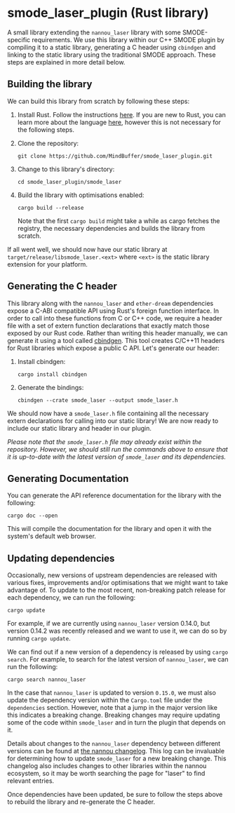 # smode_laser_plugin (Rust library)

A small library extending the `nannou_laser` library with some SMODE-specific
requirements. We use this library within our C++ SMODE plugin by compiling it to
a static library, generating a C header using `cbindgen` and linking to the
static library using the traditional SMODE approach. These steps are explained
in more detail below.

## Building the library

We can build this library from scratch by following these steps:

1. Install Rust. Follow the instructions [here][1]. If you are new to Rust, you
   can learn more about the language [here][2], however this is not necessary
   for the following steps.

2. Clone the repository:
   ```
   git clone https://github.com/MindBuffer/smode_laser_plugin.git
   ```

3. Change to this library's directory:
   ```
   cd smode_laser_plugin/smode_laser
   ```

4. Build the library with optimisations enabled:
   ```
   cargo build --release
   ```
   Note that the first `cargo build` might take a while as cargo fetches the
   registry, the necessary dependencies and builds the library from scratch.

If all went well, we should now have our static library at
`target/release/libsmode_laser.<ext>` where `<ext>` is the static library
extension for your platform.

## Generating the C header

This library along with the `nannou_laser` and `ether-dream` dependencies expose
a C-ABI compatible API using Rust's foreign function interface. In order to call
into these functions from C or C++ code, we require a header file with a set of
extern function declarations that exactly match those exposed by our Rust code.
Rather than writing this header manually, we can generate it using a tool called
[cbindgen][3]. This tool creates C/C++11 headers for Rust libraries which expose
a public C API. Let's generate our header:

1. Install cbindgen:
   ```
   cargo install cbindgen
   ```

2. Generate the bindings:
   ```
   cbindgen --crate smode_laser --output smode_laser.h
   ```

We should now have a `smode_laser.h` file containing all the necessary
extern declarations for calling into our static library! We are now ready to
include our static library and header in our plugin.

*Please note that the `smode_laser.h` file may already exist within the
repository. However, we should still run the commands above to ensure that it is
up-to-date with the latest version of `smode_laser` and its dependencies.*

## Generating Documentation

You can generate the API reference documentation for the library with the
following:

```
cargo doc --open
```

This will compile the documentation for the library and open it with the
system's default web browser.

## Updating dependencies

Occasionally, new versions of upstream dependencies are released with various
fixes, improvements and/or optimisations that we might want to take advantage
of. To update to the most recent, non-breaking patch release for each
dependency, we can run the following:

```
cargo update
```

For example, if we are currently using `nannou_laser` version 0.14.0, but
version 0.14.2 was recently released and we want to use it, we can do so by
running `cargo update`.

We can find out if a new version of a dependency is released by using `cargo
search`. For example, to search for the latest version of `nannou_laser`, we can
run the following:

```
cargo search nannou_laser
```

In the case that `nannou_laser` is updated to version `0.15.0`, we must also
update the dependency version within the `Cargo.toml` file under the
`dependencies` section. However, note that a jump in the major version like this
indicates a breaking change. Breaking changes may require updating some of the
code within `smode_laser` and in turn the plugin that depends on it.

Details about changes to the `nannou_laser` dependency between different
versions can be found at [the nannou changelog][4]. This log can be invaluable
for determining how to update `smode_laser` for a new breaking change. This
changelog also includes changes to other libraries within the nannou ecosystem,
so it may be worth searching the page for "laser" to find relevant entries.

Once dependencies have been updated, be sure to follow the steps above to
rebuild the library and re-generate the C header.

[1]: https://www.rust-lang.org/tools/install
[2]: https://www.rust-lang.org/learn
[3]: https://github.com/eqrion/cbindgen
[4]: https://guide.nannou.cc/changelog.html
